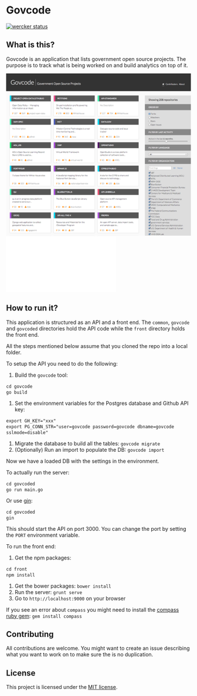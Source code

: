 
Govcode
=============

[![wercker status](https://app.wercker.com/status/a02fb4fa99d40f8de4e90722491b7c2a/s "wercker status")](https://app.wercker.com/project/bykey/a02fb4fa99d40f8de4e90722491b7c2a)

## What is this?

Govcode is an application that lists government open source projects.
The purpose is to track what is being worked on and build analytics on top of it.

![index page](screenshots/govcode.png "Index Page")
![api documentation](govcoded/README.md "API documentation")

## How to run it?

This application is structured as an API and a front end. The `common`, `govcode` and `govcoded` directories
hold the API code while the `front` directory holds the front end.

All the steps mentioned below assume that you cloned the repo into a local folder.

To setup the API you need to do the following:
1. Build the `govcode` tool:
```
cd govcode
go build
```
1. Set the environment variables for the Postgres database and Github API key:
```
export GH_KEY="xxx"
export PG_CONN_STR="user=govcode password=govcode dbname=govcode sslmode=disable"
```
1. Migrate the database to build all the tables:
  `govcode migrate`
1. (Optionally) Run an import to populate the DB:
  `govcode import`

Now we have a loaded DB with the settings in the environment.

To actually run the server:
```
cd govcoded
go run main.go
```

Or use [gin](https://github.com/codegangsta/gin):
```
cd govcoded
gin
```

This should start the API on port 3000. You can change the port by setting the `PORT` environment variable.

To run the front end:
1. Get the npm packages:
```
cd front
npm install
```
1. Get the bower packages:
`bower install`
1. Run the server:
`grunt serve`
1. Go to `http://localhost:9000` on your browser

If you see an error about `compass` you might need to install the [compass ruby gem](http://compass-style.org/install/):
`gem install compass`

## Contributing

All contributions are welcome. You might want to create an issue describing what you want to work on
to make sure the is no duplication.

## License

This project is licensed under the [MIT license](LICENSE).
